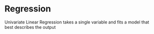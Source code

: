 # Regression

Univariate Linear Regression takes a single variable and fits a model that best describes the output

